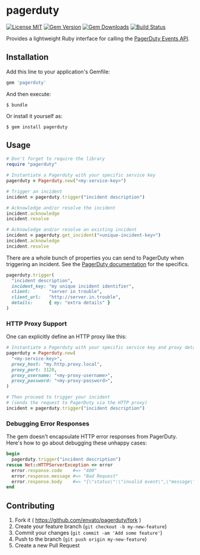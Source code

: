 # pagerduty


[![License MIT](https://img.shields.io/badge/license-MIT-brightgreen.svg)](https://github.com/envato/pagerduty/blob/master/LICENSE.txt)
[![Gem Version](https://img.shields.io/gem/v/pagerduty.svg?maxAge=2592000)](https://rubygems.org/gems/pagerduty)
[![Gem Downloads](https://img.shields.io/gem/dt/pagerduty.svg?maxAge=2592000)](https://rubygems.org/gems/pagerduty)
[![Build Status](https://travis-ci.org/envato/pagerduty.svg?branch=master)](https://travis-ci.org/envato/pagerduty)

Provides a lightweight Ruby interface for calling the [PagerDuty
Events API](https://v2.developer.pagerduty.com/docs/events-api).

## Installation

Add this line to your application's Gemfile:

```ruby
gem 'pagerduty'
```

And then execute:

    $ bundle

Or install it yourself as:

    $ gem install pagerduty

## Usage

```ruby
# Don't forget to require the library
require "pagerduty"

# Instantiate a Pagerduty with your specific service key
pagerduty = Pagerduty.new("<my-service-key>")

# Trigger an incident
incident = pagerduty.trigger("incident description")

# Acknowledge and/or resolve the incident
incident.acknowledge
incident.resolve

# Acknowledge and/or resolve an existing incident
incident = pagerduty.get_incident("<unique-incident-key>")
incident.acknowledge
incident.resolve
```

There are a whole bunch of properties you can send to PagerDuty when triggering
an incident. See the [PagerDuty
documentation](https://v2.developer.pagerduty.com/docs/trigger-events) for the
specifics.

```ruby
pagerduty.trigger(
  "incident description",
  incident_key: "my unique incident identifier",
  client:       "server in trouble",
  client_url:   "http://server.in.trouble",
  details:      { my: "extra details" }
)
```

### HTTP Proxy Support

One can explicitly define an HTTP proxy like this:

```ruby
# Instantiate a Pagerduty with your specific service key and proxy details
pagerduty = Pagerduty.new(
  "<my-service-key>",
  proxy_host: "my.http.proxy.local",
  proxy_port: 3128,
  proxy_username: "<my-proxy-username>",
  proxy_password: "<my-proxy-password>",
)

# Then proceed to trigger your incident
# (sends the request to PagerDuty via the HTTP proxy)
incident = pagerduty.trigger("incident description")
```

### Debugging Error Responses

The gem doesn't encapsulate HTTP error responses from PagerDuty. Here's how to
go about debugging these unhappy cases:

```ruby
begin
  pagerduty.trigger("incident description")
rescue Net::HTTPServerException => error
  error.response.code    #=> "400"
  error.response.message #=> "Bad Request"
  error.response.body    #=> "{\"status\":\"invalid event\",\"message\":\"Event object is invalid\",\"errors\":[\"Service key is the wrong length (should be 32 characters)\"]}"
end
```

## Contributing

1. Fork it ( https://github.com/envato/pagerduty/fork )
2. Create your feature branch (`git checkout -b my-new-feature`)
3. Commit your changes (`git commit -am 'Add some feature'`)
4. Push to the branch (`git push origin my-new-feature`)
5. Create a new Pull Request
